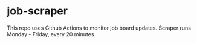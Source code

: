# job-scraper

This repo uses Github Actions to monitor job board updates. Scraper runs Monday - Friday, every 20 minutes.
